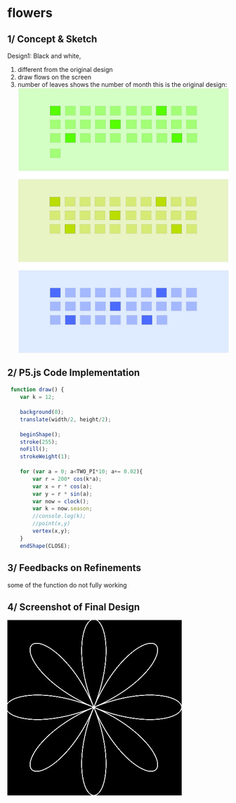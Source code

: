 # flowers

## 1/ Concept & Sketch
Design1: Black and white,
1. different from the original design
2. draw flows on the screen 
3. number of leaves shows the number of month
this is the original design:
![0](https://github.com/tongtongluu/dvia-2019/blob/master/1.mapping-time/process/4_calendarClock1_dayofmonth_season.jpg)



## 2/ P5.js Code Implementation

```Javascript
 function draw() {
	var k = 12;

	background(0);
	translate(width/2, height/2);

	beginShape();
	stroke(255);
	noFill();
	strokeWeight(1);

	for (var a = 0; a<TWO_PI*10; a+= 0.02){
		var r = 200* cos(k*a);
		var x = r * cos(a);
		var y = r * sin(a);
		var now = clock();
		var k = now.season;
		//console.log(k);
		//point(x,y)
		vertex(x,y);
	}
	endShape(CLOSE);

```
## 3/ Feedbacks on Refinements
some of the function do not fully working

## 4/ Screenshot of Final Design
![0](https://github.com/tongtongluu/dvia-2019/blob/master/1.mapping-time/date-2-flower-days-months/show5.png)